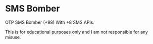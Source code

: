 # SMS Bomber
OTP SMS Bomber (+98) With +8 SMS APIs.

This is for educational purposes only and I am not responsible for any misuse.
